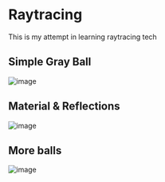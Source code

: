 # Raytracing
This is my attempt in learning raytracing tech

## Simple Gray Ball

![image](https://github.com/hucancode/hello-raytracing/assets/15852849/201b1706-cbce-42fc-9568-ad8478ca3a06)

## Material & Reflections

![image](https://github.com/hucancode/hello-raytracing/assets/15852849/1e5df8d1-b17c-45c9-84df-a2637d203e0f)

## More balls
![image](https://github.com/hucancode/hello-raytracing/assets/15852849/4a5ab9f0-3bdf-45d5-8816-a931c142b5d9)
